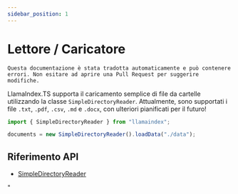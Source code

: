 ```yaml
---
sidebar_position: 1
---
```


# Lettore / Caricatore

`Questa documentazione è stata tradotta automaticamente e può contenere errori. Non esitare ad aprire una Pull Request per suggerire modifiche.`

LlamaIndex.TS supporta il caricamento semplice di file da cartelle utilizzando la classe `SimpleDirectoryReader`. Attualmente, sono supportati i file `.txt`, `.pdf`, `.csv`, `.md` e `.docx`, con ulteriori pianificati per il futuro!

```typescript
import { SimpleDirectoryReader } from "llamaindex";

documents = new SimpleDirectoryReader().loadData("./data");
```

## Riferimento API

- [SimpleDirectoryReader](../../api/classes/SimpleDirectoryReader.md)

"
